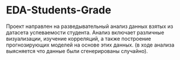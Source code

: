 # EDA-Students-Grade
Проект направлен на разведывательный анализ данных взятых из датасета успеваемости студента. Анализ включает различные визуализации, изучение корреляций, а также построение прогнозирующих моделей на основе этих данных. (в ходе анализа выясняется что данные были сгенерированы случайно).
